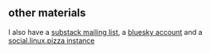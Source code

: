## other materials
I also have a [substack mailing list](https://mikumikudice.substack.com/?r=2imzym&utm_campaign=pub-share-checklist), a [bluesky account](https://bsky.app/profile/mikumikudice.bsky.social) and a [social.linux.pizza instance](https://social.linux.pizza/@mikumikudice)